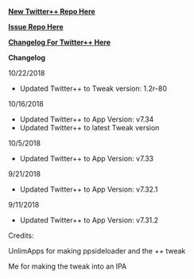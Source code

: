 **[New Twitter++ Repo Here](https://github.com/JMccormick264/TwitterPP)**

**[Issue Repo Here](https://github.com/eni9889/TW-PP-Issues)**

**[Changelog For Twitter++ Here](https://beta.unlimapps.com/changes/com.unlimapps.twitterpp)**

**Changelog**

10/22/2018

 - Updated Twitter++ to Tweak version: 1.2r-80

10/16/2018

 - Updated Twitter++ to App Version: v7.34
 - Updated Twitter++ to latest Tweak version

10/5/2018

 - Updated Twitter++ to App Version: v7.33

9/21/2018

 - Updated Twitter++ to App Version: v7.32.1

9/11/2018

 - Updated Twitter++ to App Version: v7.31.2


Credits:

UnlimApps for making ppsideloader and the ++ tweak

Me for making the tweak into an IPA
